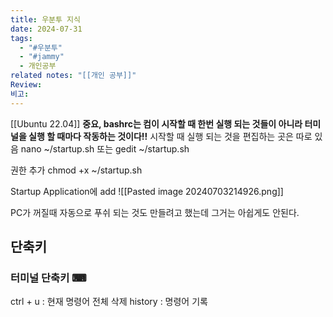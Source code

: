 ```yaml
---
title: 우분투 지식
date: 2024-07-31
tags:
  - "#우분투"
  - "#jammy"
  - 개인공부
related notes: "[[개인 공부]]"
Review: 
비고:
---
```


[[Ubuntu 22.04]]
**중요, bashrc는 컴이 시작할 때 한번 실행 되는 것들이 아니라 터미널을 실행 할 때마다 작동하는 것이다!!**
시작할 때 실행 되는 것을 편집하는 곳은 따로 있음
nano ~/startup.sh
또는
gedit ~/startup.sh

권한 추가
chmod +x ~/startup.sh

Startup Application에 add
![[Pasted image 20240703214926.png]]

PC가 꺼질때 자동으로 푸쉬 되는 것도 만들려고 했는데 그거는 아쉽게도 안된다.


## 단축키
### 터미널 단축키 ⌨
ctrl + u : 현재 명령어 전체 삭제
history : 명령어 기록